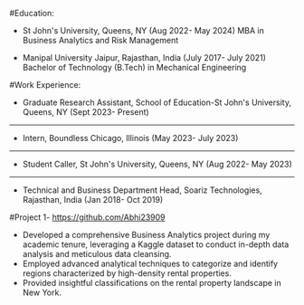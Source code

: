 #Education:
  * St John's University, Queens, NY (Aug 2022- May 2024)
    MBA in Business Analytics and Risk Management

  * Manipal University Jaipur, Rajasthan, India (July 2017- July 2021)
    Bachelor of Technology (B.Tech) in Mechanical Engineering 


#Work Experience:

  * Graduate Research Assistant, School of Education-St John's University, Queens, NY (Sept 2023- Present)
--------------------------------------------------------
  * Intern, Boundless Chicago, Illinois (May 2023- July 2023)
--------------------------------------------------------
  * Student Caller, St John's University, Queens, NY (Aug 2022- May 2023)
--------------------------------------------------------
  * Technical and Business Department Head, Soariz Technologies, Rajasthan, India (Jan 2018- Oct 2019)




#Project 1- https://github.com/Abhi23909 
* Developed a comprehensive Business Analytics project during my academic tenure, leveraging a Kaggle dataset to conduct in-depth data analysis and meticulous data cleansing.
* Employed advanced analytical techniques to categorize and identify regions characterized by high-density rental properties.
* Provided insightful classifications on the rental property landscape in New York.


